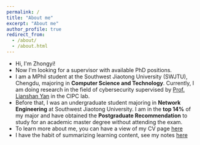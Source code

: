 ```yaml
---
permalink: /
title: "About me"
excerpt: "About me"
author_profile: true
redirect_from: 
  - /about/
  - /about.html
---
```


 
* Hi, I'm Zhongyi!
* Now I'm looking for a supervisor with available PhD positions.
* I am a MPhil student at the Southwest Jiaotong University (SWJTU), Chengdu, majoring in **Computer Science and Technology**. Currently, I am doing research in the field of cybersecurity supervised by [Prof. Lianshan Yan](https://faculty.swjtu.edu.cn/yanlianshan/en/index.htm) in the CIPC lab. 
* Before that, I was an undergraduate student majoring in **Network Engineering** at Southwest Jiaotong University. I am in the **top 14%** of my major and have obtained the **Postgraduate Recommendation** to study for an academic master degree without attending the exam.
* To learn more about me, you can have a view of my CV page [here](/cv)
* I have the habit of summarizing learning content, see my notes [here](/notes)
